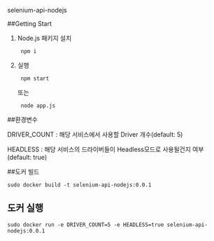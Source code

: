 selenium-api-nodejs

##Getting Start
1. Node.js 패키지 설치

        npm i
    
2. 실행

        npm start
        
      또는

        node app.js

##환경변수

DRIVER_COUNT : 해당 서비스에서 사용할 Driver 개수(default: 5)

HEADLESS : 해당 서비스의 드라이버들이 Headless모드로 사용될건지 여부(default: true)

##도커 빌드

    sudo docker build -t selenium-api-nodejs:0.0.1

## 도커 실행

    sudo docker run -e DRIVER_COUNT=5 -e HEADLESS=true selenium-api-nodejs:0.0.1
    
